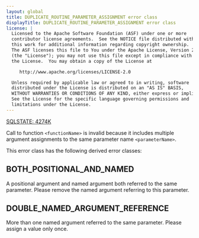 ```yaml
---
layout: global
title: DUPLICATE_ROUTINE_PARAMETER_ASSIGNMENT error class
displayTitle: DUPLICATE_ROUTINE_PARAMETER_ASSIGNMENT error class
license: |
  Licensed to the Apache Software Foundation (ASF) under one or more
  contributor license agreements.  See the NOTICE file distributed with
  this work for additional information regarding copyright ownership.
  The ASF licenses this file to You under the Apache License, Version 2.0
  (the "License"); you may not use this file except in compliance with
  the License.  You may obtain a copy of the License at

     http://www.apache.org/licenses/LICENSE-2.0

  Unless required by applicable law or agreed to in writing, software
  distributed under the License is distributed on an "AS IS" BASIS,
  WITHOUT WARRANTIES OR CONDITIONS OF ANY KIND, either express or implied.
  See the License for the specific language governing permissions and
  limitations under the License.
---
```


[SQLSTATE: 4274K](sql-error-conditions-sqlstates.html#class-42-syntax-error-or-access-rule-violation)

Call to function `<functionName>` is invalid because it includes multiple argument assignments to the same parameter name `<parameterName>`.

This error class has the following derived error classes:

## BOTH_POSITIONAL_AND_NAMED

A positional argument and named argument both referred to the same parameter. Please remove the named argument referring to this parameter.

## DOUBLE_NAMED_ARGUMENT_REFERENCE

More than one named argument referred to the same parameter. Please assign a value only once.


